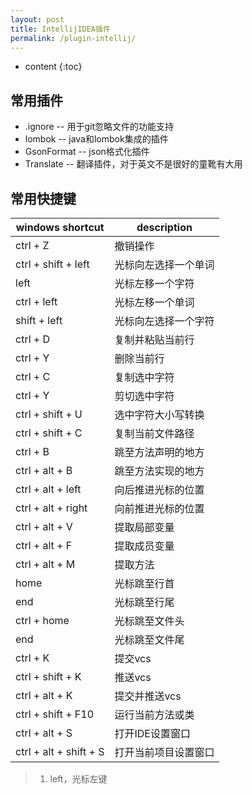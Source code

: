 ```yaml
---
layout: post
title: IntellijIDEA插件
permalink: /plugin-intellij/
---
```


* content
{:toc}

## 常用插件

+ .ignore -- 用于git忽略文件的功能支持
+ lombok -- java和lombok集成的插件 
+ GsonFormat -- json格式化插件
+ Translate -- 翻译插件，对于英文不是很好的童靴有大用

## 常用快捷键

| windows shortcut | description |
| --- | --- |
| ctrl + Z | 撤销操作 |
| ctrl + shift + left | 光标向左选择一个单词 |
| left | 光标左移一个字符 |
| ctrl + left | 光标左移一个单词 |
| shift + left | 光标向左选择一个字符 |
| ctrl + D | 复制并粘贴当前行 |
| ctrl + Y | 删除当前行 |
| ctrl + C | 复制选中字符 |
| ctrl + Y | 剪切选中字符 |
| ctrl + shift + U | 选中字符大小写转换 |
| ctrl + shift + C | 复制当前文件路径 |
| ctrl + B | 跳至方法声明的地方 |
| ctrl + alt + B | 跳至方法实现的地方 |
| ctrl + alt + left | 向后推进光标的位置 |
| ctrl + alt + right | 向前推进光标的位置 |
| ctrl + alt + V | 提取局部变量 |
| ctrl + alt + F | 提取成员变量 |
| ctrl + alt + M | 提取方法 |
| home | 光标跳至行首 |
| end | 光标跳至行尾 |
| ctrl + home | 光标跳至文件头 |
| end | 光标跳至文件尾 |
| ctrl + K | 提交vcs |
| ctrl + shift + K | 推送vcs |
| ctrl + alt + K | 提交并推送vcs |
| ctrl + shift + F10 | 运行当前方法或类 |
| ctrl + alt + S | 打开IDE设置窗口 |
| ctrl + alt + shift + S | 打开当前项目设置窗口 |

> 1. left，光标左键